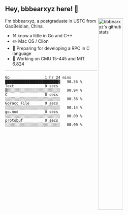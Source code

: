 ## Hey, bbbearxyz here! :wave:

<img align="right" alt="bbbearxyz's github stats" width="40%" src="https://github-readme-stats.vercel.app/api?username=bbbearxyz&show_icons=true">

I'm bbbearxyz, a postgraduate in USTC from GaoBeidian, China.

-   :hammer_and_pick:    know a little in Go and C++
-   :pencil2: Mac OS / Clion
-   :seedling: Preparing for developing a RPC in C language 
-   :thinking: Working on CMU 15-445 and MIT 6.824
---
<!--START_SECTION:waka-->

```text
Go                1 hr 24 mins    ████████████████████████▓   98.56 %
Text              0 secs          ▒░░░░░░░░░░░░░░░░░░░░░░░░   00.94 %
C                 0 secs          ░░░░░░░░░░░░░░░░░░░░░░░░░   00.36 %
GoYacc File       0 secs          ░░░░░░░░░░░░░░░░░░░░░░░░░   00.14 %
go.mod            0 secs          ░░░░░░░░░░░░░░░░░░░░░░░░░   00.00 %
protobuf          0 secs          ░░░░░░░░░░░░░░░░░░░░░░░░░   00.00 %
```

<!--END_SECTION:waka-->
